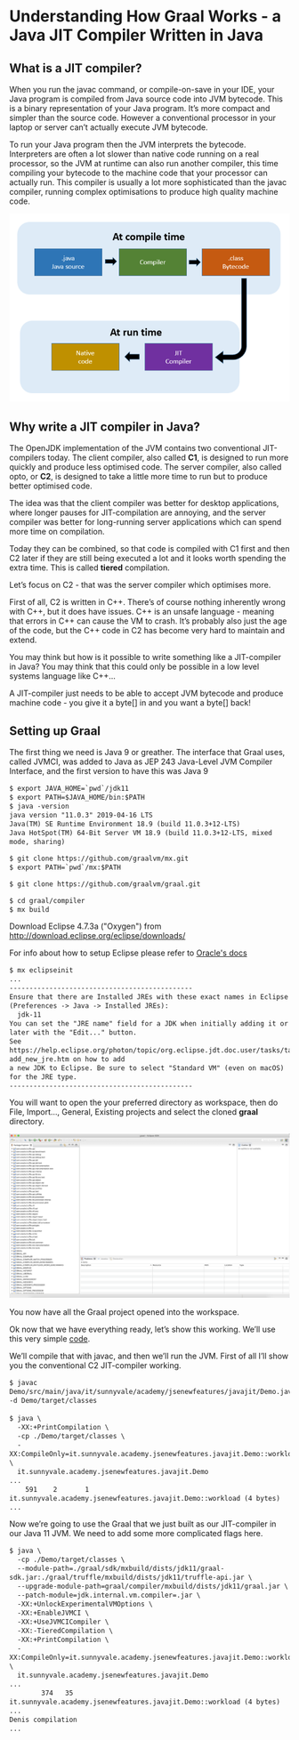 # Understanding How Graal Works - a Java JIT Compiler Written in Java

## What is a JIT compiler?

When you run the javac command, or compile-on-save in your IDE, your Java program is compiled from Java source code into JVM bytecode. This is a binary representation of your Java program. It’s more compact and simpler than the source code. However a conventional processor in your laptop or server can’t actually execute JVM bytecode.

To run your Java program then the JVM interprets the bytecode. Interpreters are often a lot slower than native code running on a real processor, so the JVM at runtime can also run another compiler, this time compiling your bytecode to the machine code that your processor can actually run.
This compiler is usually a lot more sophisticated than the javac compiler, running complex optimisations to produce high quality machine code.

![How compilation works in Java](img/jit.png)

## Why write a JIT compiler in Java?

The OpenJDK implementation of the JVM contains two conventional JIT-compilers today. The client compiler, also called **C1**, is designed to run more quickly and produce less optimised code. The server compiler, also called opto, or **C2**, is designed to take a little more time to run but to produce better optimised code.

The idea was that the client compiler was better for desktop applications, where longer pauses for JIT-compilation are annoying, and the server compiler was better for long-running server applications which can spend more time on compilation.

Today they can be combined, so that code is compiled with C1 first and then C2 later if they are still being executed a lot and it looks worth spending the extra time. This is called **tiered** compilation.

Let’s focus on C2 - that was the server compiler which optimises more.

First of all, C2 is written in C++. There’s of course nothing inherently wrong with C++, but it does have issues. C++ is an unsafe language - meaning that errors in C++ can cause the VM to crash. It’s probably also just the age of the code, but the C++ code in C2 has become very hard to maintain and extend.

You may think but how is it possible to write something like a JIT-compiler in Java? You may think that this could only be possible in a low level systems language like C++...

A JIT-compiler just needs to be able to accept JVM bytecode and produce machine code - you give it a byte[] in and you want a byte[] back!

## Setting up Graal

The first thing we need is Java 9 or greather. The interface that Graal uses, called JVMCI, was added to Java as JEP 243 Java-Level JVM Compiler Interface, and the first version to have this was Java 9

```
$ export JAVA_HOME=`pwd`/jdk11
$ export PATH=$JAVA_HOME/bin:$PATH
$ java -version
java version "11.0.3" 2019-04-16 LTS
Java(TM) SE Runtime Environment 18.9 (build 11.0.3+12-LTS)
Java HotSpot(TM) 64-Bit Server VM 18.9 (build 11.0.3+12-LTS, mixed mode, sharing)
```

```
$ git clone https://github.com/graalvm/mx.git 
$ export PATH=`pwd`/mx:$PATH
```

```
$ git clone https://github.com/graalvm/graal.git 
```

```
$ cd graal/compiler
$ mx build
```

Download Eclipse 4.7.3a ("Oxygen") from http://download.eclipse.org/eclipse/downloads/

For info about how to setup Eclipse please refer to [Oracle's docs](https://github.com/oracle/graal/blob/master/compiler/docs/IDEs.md)

```
$ mx eclipseinit
...
----------------------------------------------
Ensure that there are Installed JREs with these exact names in Eclipse (Preferences -> Java -> Installed JREs):
  jdk-11
You can set the "JRE name" field for a JDK when initially adding it or later with the "Edit..." button.
See https://help.eclipse.org/photon/topic/org.eclipse.jdt.doc.user/tasks/task-add_new_jre.htm on how to add
a new JDK to Eclipse. Be sure to select "Standard VM" (even on macOS) for the JRE type.
----------------------------------------------
```

You will want to open the your preferred directory as workspace, then do File, Import…, General, Existing projects and select the cloned **graal** directory.

![The Eclipse workspace with Graal project](img/eclipse_graal.png)

You now have all the Graal project opened into the workspace.

Ok now that we have everything ready, let’s show this working. We’ll use this very simple [code](Demo/src/main/java/it/sunnyvale/academy/jsenewfeatures/javajit/Demo.java).

We’ll compile that with javac, and then we’ll run the JVM. First of all I’ll show you the conventional C2 JIT-compiler working.

```
$ javac Demo/src/main/java/it/sunnyvale/academy/jsenewfeatures/javajit/Demo.java -d Demo/target/classes

$ java \
  -XX:+PrintCompilation \
  -cp ./Demo/target/classes \
  -XX:CompileOnly=it.sunnyvale.academy.jsenewfeatures.javajit.Demo::workload \
  it.sunnyvale.academy.jsenewfeatures.javajit.Demo
...
    591    2       1       it.sunnyvale.academy.jsenewfeatures.javajit.Demo::workload (4 bytes)
...
```

Now we’re going to use the Graal that we just built as our JIT-compiler in our Java 11 JVM. We need to add some more complicated flags here.

```
$ java \
  -cp ./Demo/target/classes \
  --module-path=./graal/sdk/mxbuild/dists/jdk11/graal-sdk.jar:./graal/truffle/mxbuild/dists/jdk11/truffle-api.jar \
  --upgrade-module-path=graal/compiler/mxbuild/dists/jdk11/graal.jar \
  --patch-module=jdk.internal.vm.compiler=.jar \
  -XX:+UnlockExperimentalVMOptions \
  -XX:+EnableJVMCI \
  -XX:+UseJVMCICompiler \
  -XX:-TieredCompilation \
  -XX:+PrintCompilation \
  -XX:CompileOnly=it.sunnyvale.academy.jsenewfeatures.javajit.Demo::workload \
  it.sunnyvale.academy.jsenewfeatures.javajit.Demo
...
        374   35             it.sunnyvale.academy.jsenewfeatures.javajit.Demo::workload (4 bytes)
...
Denis compilation
...
```



```
```